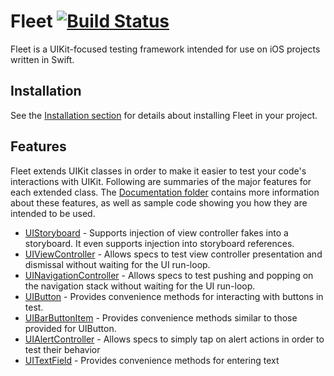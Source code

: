 # Fleet [![Build Status](https://travis-ci.org/jwfriese/Fleet.svg?branch=master)](https://travis-ci.org/jwfriese/Fleet) 
Fleet is a UIKit-focused testing framework intended for use on iOS projects written in Swift.

## Installation

See the [Installation section](./Documentation/Installation.md) for details about installing Fleet in your project.  

## Features
Fleet extends UIKit classes in order to make it easier to test your code's interactions with UIKit. Following are summaries of the major features for each extended class. The [Documentation folder](./Documentation) contains more information about these features, as well as sample code showing you how they are intended to be used.

- [UIStoryboard](./Documentation/UIStoryboard.md) - Supports injection of view controller fakes into a storyboard. It even supports injection into storyboard references.
- [UIViewController](./Documentation/UIViewController.md) - Allows specs to test view controller presentation and dismissal without waiting for the UI run-loop.
- [UINavigationController](./Documentation/UINavigationController.md) - Allows specs to test pushing and popping on the navigation stack without waiting for the UI run-loop.
- [UIButton](./Documentation/UIButton.md) - Provides convenience methods for interacting with buttons in test.
- [UIBarButtonItem](./Documentation/UIBarButtonItem.md) - Provides convenience methods similar to those provided for UIButton.
- [UIAlertController](./Documentation/UIAlertController.md) - Allows specs to simply tap on alert actions in order to test their behavior
- [UITextField](./Documentation/UITextField.md) - Provides convenience methods for entering text

